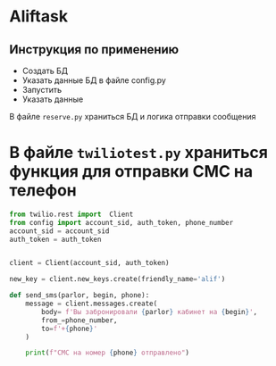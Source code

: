 # Aliftask
## Инструкция по применению
 - Создать БД
 - Указать данные БД в файле config.py
 - Запустить
 - Указать данные 

 В файле `reserve.py` храниться БД и логика отправки сообщения

# В файле `twiliotest.py` храниться функция для отправки СМС на телефон
```python
from twilio.rest import  Client
from config import account_sid, auth_token, phone_number
account_sid = account_sid
auth_token = auth_token


client = Client(account_sid, auth_token)

new_key = client.new_keys.create(friendly_name='alif')

def send_sms(parlor, begin, phone):
    message = client.messages.create(
        body= f'Вы забронировали {parlor} кабинет на {begin}',
        from_=phone_number,
        to=f'+{phone}'
    )

    print(f"СМС на номер {phone} отправлено")
    
```
